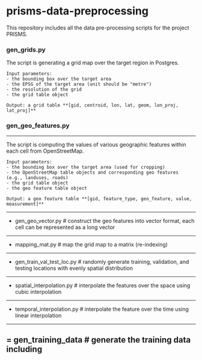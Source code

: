 # prisms-data-preprocessing
This repository includes all the data pre-processing scripts for the project PRISMS.

### gen_grids.py
The script is generating a grid map over the target region in Postgres.
```
Input parameters:
- the bounding box over the target area
- the EPSG of the target area (unit should be "metre")
- the resolution of the grid
- the grid table object

Output: a grid table **[gid, centroid, lon, lat, geom, lon_proj, lat_proj]**
```

### gen_geo_features.py
------
The script is computing the values of various geographic features within each cell from OpenStreetMap.
```
Input parameters:
- the bounding box over the target area (used for cropping)
- the OpenStreetMap table objects and corresponding geo features (e.g., landuses, roads)
- the grid table object
- the geo feature table object

Output: a geo feature table **[gid, feature_type, geo_feature, value, measurement]**
```
------


- gen_geo_vector.py  # construct the geo features into vector format, each cell can be represented as a long vector
------

- mapping_mat.py  # map the grid map to a matrix (re-indexing)
------

- gen_train_val_test_loc.py  # randomly generate training, validation, and testing locations with evenly spatial distribution
------

- spatial_interpolation.py  # interpolate the features over the space using cubic interpolation
------

- temporal_interpolation.py  # interpolate the feature over the time using linear interpolation
------

= gen_training_data  # generate the training data including
------
